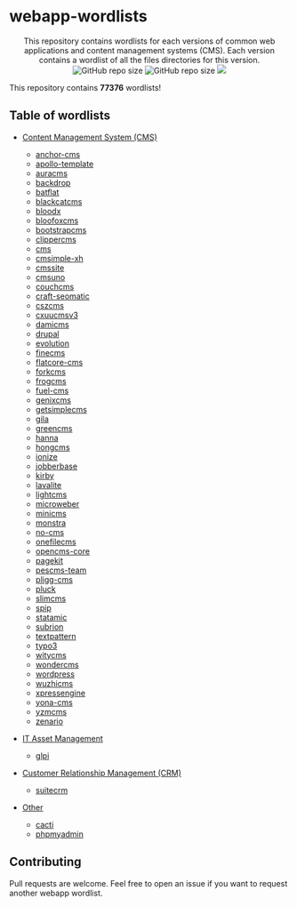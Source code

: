 # webapp-wordlists

<p align="center">
  This repository contains wordlists for each versions of common web applications and content management systems (CMS). Each version contains a wordlist of all the files directories for this version.
  <br>
  <img alt="GitHub repo size" src="https://img.shields.io/github/repo-size/p0dalirius/webapp-wordlists">
  <img alt="GitHub repo size" src="https://img.shields.io/badge/wordlists-77376-brightgreen">
  <a href="https://twitter.com/intent/follow?screen_name=podalirius_" title="Follow"><img src="https://img.shields.io/twitter/follow/podalirius_?label=Podalirius&style=social"></a>
  <br>
</p>

This repository contains **77376** wordlists!

## Table of wordlists

 + [Content Management System (CMS)](./Content-Management-System-(CMS)/)
   + [anchor-cms](./Content-Management-System-(CMS)/anchor-cms)
   + [apollo-template](./Content-Management-System-(CMS)/apollo-template)
   + [auracms](./Content-Management-System-(CMS)/auracms)
   + [backdrop](./Content-Management-System-(CMS)/backdrop)
   + [batflat](./Content-Management-System-(CMS)/batflat)
   + [blackcatcms](./Content-Management-System-(CMS)/blackcatcms)
   + [bloodx](./Content-Management-System-(CMS)/bloodx)
   + [bloofoxcms](./Content-Management-System-(CMS)/bloofoxcms)
   + [bootstrapcms](./Content-Management-System-(CMS)/bootstrapcms)
   + [clippercms](./Content-Management-System-(CMS)/clippercms)
   + [cms](./Content-Management-System-(CMS)/cms)
   + [cmsimple-xh](./Content-Management-System-(CMS)/cmsimple-xh)
   + [cmssite](./Content-Management-System-(CMS)/cmssite)
   + [cmsuno](./Content-Management-System-(CMS)/cmsuno)
   + [couchcms](./Content-Management-System-(CMS)/couchcms)
   + [craft-seomatic](./Content-Management-System-(CMS)/craft-seomatic)
   + [cszcms](./Content-Management-System-(CMS)/cszcms)
   + [cxuucmsv3](./Content-Management-System-(CMS)/cxuucmsv3)
   + [damicms](./Content-Management-System-(CMS)/damicms)
   + [drupal](./Content-Management-System-(CMS)/drupal)
   + [evolution](./Content-Management-System-(CMS)/evolution)
   + [finecms](./Content-Management-System-(CMS)/finecms)
   + [flatcore-cms](./Content-Management-System-(CMS)/flatcore-cms)
   + [forkcms](./Content-Management-System-(CMS)/forkcms)
   + [frogcms](./Content-Management-System-(CMS)/frogcms)
   + [fuel-cms](./Content-Management-System-(CMS)/fuel-cms)
   + [genixcms](./Content-Management-System-(CMS)/genixcms)
   + [getsimplecms](./Content-Management-System-(CMS)/getsimplecms)
   + [gila](./Content-Management-System-(CMS)/gila)
   + [greencms](./Content-Management-System-(CMS)/greencms)
   + [hanna](./Content-Management-System-(CMS)/hanna)
   + [hongcms](./Content-Management-System-(CMS)/hongcms)
   + [ionize](./Content-Management-System-(CMS)/ionize)
   + [jobberbase](./Content-Management-System-(CMS)/jobberbase)
   + [kirby](./Content-Management-System-(CMS)/kirby)
   + [lavalite](./Content-Management-System-(CMS)/lavalite)
   + [lightcms](./Content-Management-System-(CMS)/lightcms)
   + [microweber](./Content-Management-System-(CMS)/microweber)
   + [minicms](./Content-Management-System-(CMS)/minicms)
   + [monstra](./Content-Management-System-(CMS)/monstra)
   + [no-cms](./Content-Management-System-(CMS)/no-cms)
   + [onefilecms](./Content-Management-System-(CMS)/onefilecms)
   + [opencms-core](./Content-Management-System-(CMS)/opencms-core)
   + [pagekit](./Content-Management-System-(CMS)/pagekit)
   + [pescms-team](./Content-Management-System-(CMS)/pescms-team)
   + [pligg-cms](./Content-Management-System-(CMS)/pligg-cms)
   + [pluck](./Content-Management-System-(CMS)/pluck)
   + [slimcms](./Content-Management-System-(CMS)/slimcms)
   + [spip](./Content-Management-System-(CMS)/spip)
   + [statamic](./Content-Management-System-(CMS)/statamic)
   + [subrion](./Content-Management-System-(CMS)/subrion)
   + [textpattern](./Content-Management-System-(CMS)/textpattern)
   + [typo3](./Content-Management-System-(CMS)/typo3)
   + [witycms](./Content-Management-System-(CMS)/witycms)
   + [wondercms](./Content-Management-System-(CMS)/wondercms)
   + [wordpress](./Content-Management-System-(CMS)/wordpress)
   + [wuzhicms](./Content-Management-System-(CMS)/wuzhicms)
   + [xpressengine](./Content-Management-System-(CMS)/xpressengine)
   + [yona-cms](./Content-Management-System-(CMS)/yona-cms)
   + [yzmcms](./Content-Management-System-(CMS)/yzmcms)
   + [zenario](./Content-Management-System-(CMS)/zenario)
   
 + [IT Asset Management](./IT-Asset-Management)
   + [glpi](./IT-Asset-Management/glpi/)
   
 + [Customer Relationship Management (CRM)](./Customer-Relationship-Management-(CRM))
   + [suitecrm](./Customer-Relationship-Management-(CRM)/suitecrm/)
   
 + [Other](./Other/)
   + [cacti](./Other/cacti/)
   + [phpmyadmin](./Other/phpmyadmin/)

   
## Contributing

Pull requests are welcome. Feel free to open an issue if you want to request another webapp wordlist.
